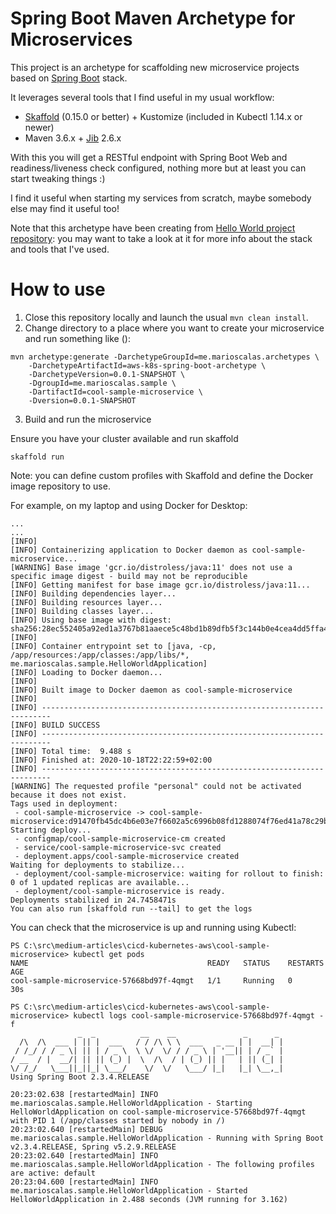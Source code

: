 # Spring Boot Maven Archetype for Microservices

This project is an archetype for scaffolding new microservice projects based on [Spring Boot](https://spring.io/projects/spring-boot) stack.

It leverages several tools that I find useful in my usual workflow:
* [Skaffold](https://skaffold.dev/) (0.15.0 or better) + Kustomize (included in Kubectl 1.14.x or newer)
* Maven 3.6.x + [Jib](https://github.com/GoogleContainerTools/jib) 2.6.x

With this you will get a RESTful endpoint with Spring Boot Web and readiness/liveness check configured, nothing more but
at least you can start tweaking things :)

I find it useful when starting my services from scratch, maybe somebody else may find it useful too!

Note that this archetype have been creating from [Hello World project repository](https://github.com/scalasm/aws-k8s-hello-world): 
you may want to take a look at it for more info about the stack and tools that I've used.

# How to use

1. Close this repository locally and launch the usual `mvn clean install`.
2. Change directory to a place where you want to create your microservice and run something like ():
```shell script
mvn archetype:generate -DarchetypeGroupId=me.marioscalas.archetypes \
    -DarchetypeArtifactId=aws-k8s-spring-boot-archetype \
    -DarchetypeVersion=0.0.1-SNAPSHOT \
    -DgroupId=me.marioscalas.sample \
    -DartifactId=cool-sample-microservice \
    -Dversion=0.0.1-SNAPSHOT
```
3. Build and run the microservice

Ensure you have your cluster available and run skaffold
```
skaffold run
```

Note: you can define custom profiles with Skaffold and define the Docker image repository to use. 

For example, on my laptop and using Docker for Desktop:
```
...
...
[INFO]
[INFO] Containerizing application to Docker daemon as cool-sample-microservice...
[WARNING] Base image 'gcr.io/distroless/java:11' does not use a specific image digest - build may not be reproducible
[INFO] Getting manifest for base image gcr.io/distroless/java:11...
[INFO] Building dependencies layer...
[INFO] Building resources layer...
[INFO] Building classes layer...
[INFO] Using base image with digest: sha256:28ec552405a92ed1a3767b81aaece5c48bd1b89dfb5f3c144b0e4cea4dd5ffa4
[INFO]
[INFO] Container entrypoint set to [java, -cp, /app/resources:/app/classes:/app/libs/*, me.marioscalas.sample.HelloWorldApplication]
[INFO] Loading to Docker daemon...
[INFO]
[INFO] Built image to Docker daemon as cool-sample-microservice
[INFO]
[INFO] ------------------------------------------------------------------------
[INFO] BUILD SUCCESS
[INFO] ------------------------------------------------------------------------
[INFO] Total time:  9.488 s
[INFO] Finished at: 2020-10-18T22:22:59+02:00
[INFO] ------------------------------------------------------------------------
[WARNING] The requested profile "personal" could not be activated because it does not exist.
Tags used in deployment:
 - cool-sample-microservice -> cool-sample-microservice:d91470fb45dc4b6e03e7f6602a5c6996b08fd1288074f76ed41a78c29be0f63f
Starting deploy...
 - configmap/cool-sample-microservice-cm created
 - service/cool-sample-microservice-svc created
 - deployment.apps/cool-sample-microservice created
Waiting for deployments to stabilize...
 - deployment/cool-sample-microservice: waiting for rollout to finish: 0 of 1 updated replicas are available...
 - deployment/cool-sample-microservice is ready.
Deployments stabilized in 24.7458471s
You can also run [skaffold run --tail] to get the logs
```

You can check that the microservice is up and running using Kubectl:
```
PS C:\src\medium-articles\cicd-kubernetes-aws\cool-sample-microservice> kubectl get pods
NAME                                        READY   STATUS    RESTARTS   AGE
cool-sample-microservice-57668bd97f-4qmgt   1/1     Running   0          30s
```

```
PS C:\src\medium-articles\cicd-kubernetes-aws\cool-sample-microservice> kubectl logs cool-sample-microservice-57668bd97f-4qmgt -f
               _  _          __    __               _      _
  /\  /\  ___ | || |  ___   / / /\ \ \  ___   _ __ | |  __| |
 / /_/ / / _ \| || | / _ \  \ \/  \/ / / _ \ | '__|| | / _` |
/ __  / |  __/| || || (_) |  \  /\  / | (_) || |   | || (_| |
\/ /_/   \___||_||_| \___/    \/  \/   \___/ |_|   |_| \__,_|
Using Spring Boot 2.3.4.RELEASE

20:23:02.638 [restartedMain] INFO  me.marioscalas.sample.HelloWorldApplication - Starting HelloWorldApplication on cool-sample-microservice-57668bd97f-4qmgt with PID 1 (/app/classes started by nobody in /)
20:23:02.640 [restartedMain] DEBUG me.marioscalas.sample.HelloWorldApplication - Running with Spring Boot v2.3.4.RELEASE, Spring v5.2.9.RELEASE
20:23:02.640 [restartedMain] INFO  me.marioscalas.sample.HelloWorldApplication - The following profiles are active: default
20:23:04.600 [restartedMain] INFO  me.marioscalas.sample.HelloWorldApplication - Started HelloWorldApplication in 2.488 seconds (JVM running for 3.162)
```
